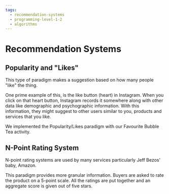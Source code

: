 ```yaml
---
tags:
  - recommendation-systems
  - programming-level-1-2
  - algorithms
---
```

# Recommendation Systems

## Popularity and "Likes"

This type of paradigm makes a suggestion based on 
how many people "like" the thing.

One prime example of this, is the like button (heart) in 
Instagram. When you click on that heart button, Instagram
records it somewhere along with other data like demographic
and psychographic information. With this information,
they might suggest to other users similar to you, products
and services that you like.

We implemented the Popularity/Likes paradigm with our
Favourite Bubble Tea activity.

## N-Point Rating System

N-point rating systems are used by many services
particularly Jeff Bezos' baby, Amazon.

This paradigm provides more granular information.
Buyers are asked to rate the product on a 5-point
scale. All the ratings are put together and an
aggregate score is given out of five stars.